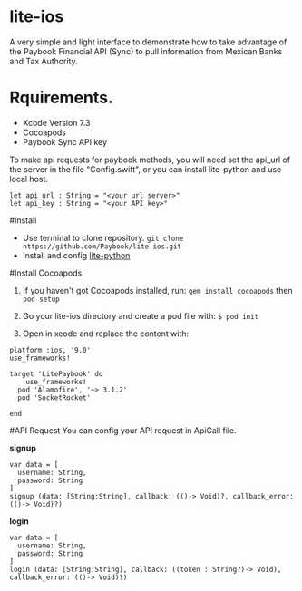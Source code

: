 # lite-ios

A very simple and light interface to demonstrate how to take advantage of the Paybook Financial API (Sync) to pull information from Mexican Banks and Tax Authority.

# Rquirements.
- Xcode Version 7.3
- Cocoapods
- Paybook Sync API key


To make api requests for paybook methods, you will need set the api_url of the server in the file "Config.swift", or you can install lite-python and use local host.
```
let api_url : String = "<your url server>"
let api_key : String = "<your API key>"
```

#Install
- Use terminal to clone repository.
`git clone https://github.com/Paybook/lite-ios.git`
- Install and config [lite-python](https://github.com/Paybook/lite-python) 

#Install Cocoapods
1. If you haven't got Cocoapods installed, run: 
`gem install cocoapods` then
`pod setup`

2. Go your lite-ios directory and create a pod file with:
`$ pod init`
3. Open in xcode and replace the content with:
```
platform :ios, '9.0'
use_frameworks!

target 'LitePaybook' do
    use_frameworks!
  pod 'Alamofire', '~> 3.1.2'
  pod 'SocketRocket'
  
end
```
#API Request
You can config your API request in ApiCall file.

**signup**
```
var data = [
  username: String,
  password: String
]
signup (data: [String:String], callback: (()-> Void)?, callback_error: (()-> Void)?)
```

**login**
```
var data = [
  username: String,
  password: String
]
login (data: [String:String], callback: ((token : String?)-> Void), callback_error: (()-> Void)?)
```
